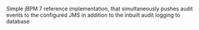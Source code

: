 Simple jBPM 7 reference implementation, that simultaneously pushes audit events to the configured JMS in addition to the inbuilt audit logging to database
